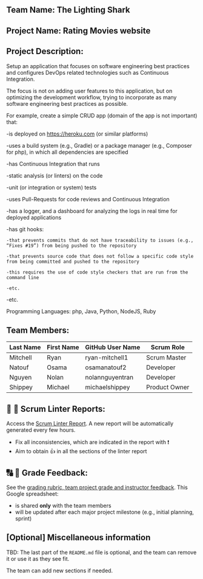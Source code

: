 ## Team Name: The Lighting Shark

## Project Name: Rating Movies website 

## Project Description:
Setup an application that focuses on software engineering best practices and configures DevOps related technologies such as Continuous Integration.

The focus is not on adding user features to this application, but on optimizing the development workflow, trying to incorporate as many software engineering best practices as possible.

For example, create a simple CRUD app (domain of the app is not important) that:

  -is deployed on https://heroku.com (or similar platforms)
  
  -uses a build system (e.g., Gradle) or a package manager (e.g., Composer for php), in which all dependencies are specified
  
  -has Continuous Integration that runs
  
  -static analysis (or linters) on the code
  
  -unit (or integration or system) tests
  
  -uses Pull-Requests for code reviews and Continuous Integration
  
  -has a logger, and a dashboard for analyzing the logs in real time for deployed applications
  
  -has git hooks:
  
    -that prevents commits that do not have traceability to issues (e.g., “Fixes #19”) from being pushed to the repository
    
    -that prevents source code that does not follow a specific code style from being committed and pushed to the repository
    
    -this requires the use of code style checkers that are run from the command line
    
    -etc.
    
  -etc.
  
Programming Languages: 
php, Java, Python, NodeJS, Ruby


## Team Members:

Last Name       | First Name      | GitHub User Name     | Scrum Role
--------------- | --------------- | -------------------- | ---------------
Mitchell        | Ryan            | ryan-mitchell1       | Scrum Master
Natouf          | Osama           | osamanatouf2         | Developer
Nguyen          | Nolan           | nolannguyentran      | Developer
Shippey         | Michael         | michaelshippey       | Product Owner

## :eyes: :memo: Scrum Linter Reports:
Access the [Scrum Linter Report](http://cs.boisestate.edu/~bdit/ScrumLinter/CS471F20ScrumLinterReports/CS471-F20-Team2_IHrnCeZ1MtVrrMYuvxWvjMfuWDtJNaGAYG8D8ob4/). A new report will be automatically generated every few hours.
- Fix all inconsistencies, which are indicated in the report with :heavy_exclamation_mark:
- Aim to obtain :thumbsup: in all the sections of the linter report

## :capital_abcd: :mega: Grade Feedback:
See the [grading rubric, team project grade and instructor feedback](https://docs.google.com/spreadsheets/d/1Q-hroKqqEII9i_A8hVTeZHJHvUnGYVKkT0n8Ayvm8yA/edit?usp=sharing). This Google spreadsheet:
- is shared **only** with the team members
- will be updated after each major project milestone (e.g., initial planning, sprint)

## [Optional] Miscellaneous information
TBD: The last part of the `README.md` file is optional, and the team can remove it or use it as they see fit.

The team can add new sections if needed.
